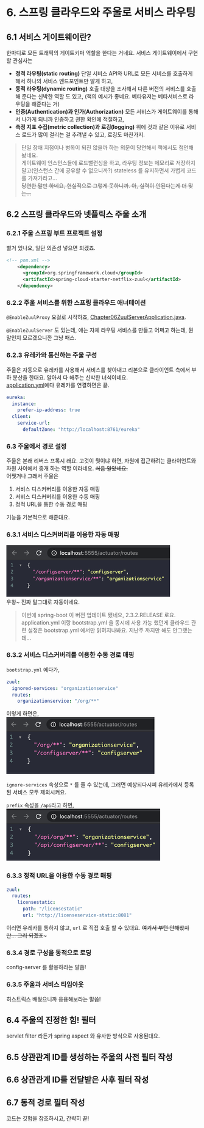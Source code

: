 # 6. 스프링 클라우드와 주울로 서비스 라우팅

## 6.1 서비스 게이트웨이란?
한마디로 모든 트래픽의 게이트키퍼 역할을 한다는 거네요.
서비스 게이트웨이에서 구현할 관심사는

- **정적 라우팅(static routing)** 단일 서비스 API와 URL로 모든 서비스를 호출하게 해서 하나의 서비스 엔드포인트만 알게 하고,
- **동적 라우팅(dynamic routing)** 호출 대상을 조사해서 다른 버전의 서비스를 호출해 준다는 신박한 역할 도 있고, (책의 예시가 좋네요. 베타유저는 베타서비스로 라우팅을 해준다는 거)
- **인증(Authentication)과 인가(Authorization)** 모든 서비스가 게이트웨이를 통해서 나가게 되니까 인증하고 권한 확인에 적절하고,
- **측정 지표 수집(metric collection)과 로깅(logging)** 위에 것과 같은 이유로 서비스 로드가 많이 걸리는 걸 추려낼 수 있고, 로깅도 마찬가지.

> 단일 장애 지점이나 병목이 되진 않을까 하는 의문이 당연해서 책에서도 첨언해 놨네요.  
> 게이트웨이 인스턴스들에 로드밸런싱을 하고, 라우팅 정보는 메모리로 저장하지 말고(인스턴스 간에 공유할 수 없으니까?) stateless 를 유지하면서 가볍게 코드를 가져가라고...  
> ~~당연한 말만 하네요, 현실적으로 그렇게 못하니까. 아, 실력이 안된다는게 더 맞는...~~

## 6.2 스프링 클라우드와 넷플릭스 주울 소개

### 6.2.1 주울 스프링 부트 프로젝트 설정
별거 있나요, 일단 의존성 넣으면 되겠죠.
```xml
<!-- pom.xml -->
    <dependency>
      <groupId>org.springframework.cloud</groupId>
      <artifactId>spring-cloud-starter-netflix-zuul</artifactId>
    </dependency>
```

### 6.2.2 주울 서비스를 위한 스프링 클라우드 애너테이션
`@EnableZuulProxy` 요걸로 시작하죠, [Chapter06ZuulServerApplication.java](./src/main/java/study/spring/springmsajohncarnell/chapter06/Chapter06ZuulServerApplication.java).  

`@EnableZuulServer` 도 있는데, 얘는 자체 라우팅 서비스를 만들고 어쩌고 하는데, 뭔말인지 모르겠으니깐 그냥 패스.
 
### 6.2.3 유레카와 통신하는 주울 구성
주울은 자동으로 유레카를 사용해서 서비스를 찾아내고 리본으로 클라이언트 측에서 부하 분산을 한대요. 알아서 다 해주는 신박한 녀석이네요.  
[application.yml](./src/main/resources/application.yml)에다 유레카를 연결하면은 끝.
```yaml
eureka:
  instance:
    prefer-ip-address: true
  client:
    service-url:
      defaultZone: "http://localhost:8761/eureka"
```

### 6.3 주울에서 경로 설정
주울은 본래 리버스 프록시 래요. 고것이 뭣이냐 하면, 자원에 접근하려는 클라이언트와 자원 사이에서 중개 하는 역할 이라네요. ~~처음 알았네요.~~  
어쨋거나 그래서 주울은
1. 서비스 디스커버리를 이용한 자동 매핑
2. 서비스 디스커버리를 이용한 수동 매핑
3. 정적 URL을 통한 수동 경로 매핑

기능을 기본적으로 해준대요.

### 6.3.1 서비스 디스커버리를 이용한 자동 매핑

![](IMG001.png)  
우왕~ 진짜 말그대로 자동이네요.

> 이번에 spring-boot 이 버전 업데이트 됐네요, 2.3.2.RELEASE 로요.  
> application.yml 이랑 bootstrap.yml 을 동시에 사용 가능 했던게
> 클라우드 관련 설정은 bootstrap.yml 에서만 읽혀지나봐요. 
> 지난주 까지만 해도 안그랬는데... 

### 6.3.2 서비스 디스커버리를 이용한 수동 경로 매핑
`bootstrap.yml` 에다가,
```yaml
zuul:
  ignored-services: "organizationservice"
  routes:
    organizationservice: "/org/**"
```
이렇게 하면은,  
![](IMG002.png)  

`ignore-services` 속성으로 `*` 를 줄 수 있는데, 그러면 예상되다시피 유레카에서 등록된 서비스 모두 제외시켜요.

`prefix` 속성을 `/api`라고 하면,  
![](IMG003.png)  


### 6.3.3 정적 URL을 이용한 수동 경로 매핑
```yaml
zuul:
  routes:
    licensestatic:
      path: "/licensestatic"
      url: "http://licenseservice-static:8081"
```
이러면 유레카를 통하지 않고, `url` 로 직접 호출 할 수 있대요. ~~여기서 부턴 안해봤지만... 그리 되겠죠~~~

### 6.3.4 경로 구성을 동적으로 로딩
config-server 를 활용하라는 말씀!

### 6.3.5 주울과 서비스 타임아웃
히스트릭스 배웠으니까 응용해보라는 말씀!


## 6.4 주울의 진정한 힘! 필터
servlet filter 라든가 spring aspect 와 유사한 방식으로 사용된대요.

## 6.5 상관관계 ID를 생성하는 주울의 사전 필터 작성

## 6.6 상관관계 ID를 전달받은 사후 필터 작성

## 6.7 동적 경로 필터 작성

코드는 깃헙을 참조하시고, 간략히 끝!
